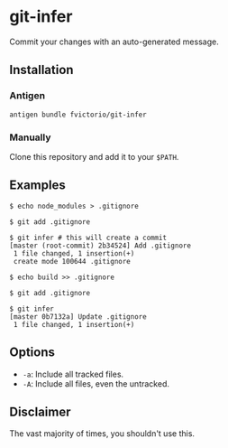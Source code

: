 # git-infer

Commit your changes with an auto-generated message.

## Installation

### Antigen

`antigen bundle fvictorio/git-infer`

### Manually

Clone this repository and add it to your `$PATH`.

## Examples

```
$ echo node_modules > .gitignore

$ git add .gitignore

$ git infer # this will create a commit
[master (root-commit) 2b34524] Add .gitignore
 1 file changed, 1 insertion(+)
 create mode 100644 .gitignore

$ echo build >> .gitignore

$ git add .gitignore

$ git infer
[master 0b7132a] Update .gitignore
 1 file changed, 1 insertion(+)
```

## Options

- `-a`: Include all tracked files.
- `-A`: Include all files, even the untracked.

## Disclaimer

The vast majority of times, you shouldn't use this.
